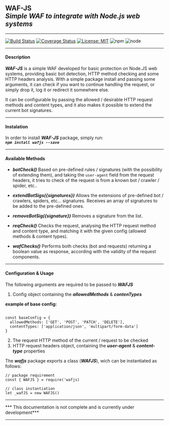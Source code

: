 ## WAF-JS <br> *Simple WAF to integrate with Node.js web systems* 
---

[![Build Status](https://travis-ci.org/undertuga/WAF-JS.svg?branch=master)](https://travis-ci.org/undertuga/WAF-JS)
[![Coverage Status](https://coveralls.io/repos/github/undertuga/WAF-JS/badge.svg?branch=master)](https://coveralls.io/github/undertuga/WAF-JS?branch=master)
[![License: MIT](https://img.shields.io/badge/License-MIT-yellow.svg)](https://github.com/undertuga/WAF-JS/blob/master/LICENSE)
![npm](https://img.shields.io/npm/v/wafjs)
![node](https://img.shields.io/node/v/wafjs)

---

#### Description

***WAF-JS*** is a simple WAF developed for basic protection on Node.JS web systems, providing basic bot detection, HTTP method checking and some HTTP headers analysis.
With a simple package install and passing some arguments, it can check if you want to continue handling the request, or simply drop it, log it or redirect it somewhere else.

It can be configurable by passing the allowed / desirable HTTP request methods and content types, and it also makes it possible to extend the current bot signatures.

---

#### Instalation
In order to install ***WAF-JS*** package, simply run: <br>
***``npm install wafjs --save``***

---

#### Available Methods
- ***botCheck()***
Based on pre-defined rules / signatures (with the possibility of extending them), and taking the ``user-agent`` field from the request headers, it tries to check of the request is from a known bot / crawler / spider, etc.. 

- ***extendBotSigs({signatures})*** 
Allows the extensions of pre-defined bot / crawlers, spiders, etc... signatures. Receives an array of signatures to be added to the pre-defined ones.

- ***removeBotSig({signature})***
Removes a signature from the list.

- ***reqCheck()***
Checks the request, analysing the HTTP request method and content type, and matching it with the given config (allowed methods & content types).

- ***wafChecks()***
Performs both checks (bot and requests) returning a boolean value as response, according with the validity of the request components.

---

#### Configuration & Usage
The following arguments are required to be passed to  ***WAFJS***
1. Config object containing the ***allowedMethods*** & ***contenTypes***

**example of base config:** 
```

const baseConfig = {
  allowedMethods: ['GET', 'POST', 'PATCH', 'DELETE'],
  contentTypes: ['application/json', 'multipart/form-data']
}

```

2. The request HTTP method of the current / request to be checked
3. HTTP request headers object, containing the ***user-agent*** & ***content-type*** properties 

The ***wafjs*** package exports a class (***WAFJS***), wich can be instantiated as follows:
```
// package requirement
const { WAFJS } = require('wafjs) 

// class instantiation
let _wafJS = new WAFJS()

````

---

*** This documentation is not complete and is currently under development***

---